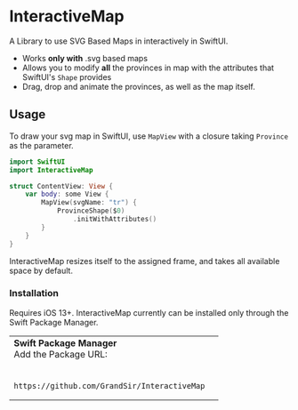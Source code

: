 # InteractiveMap

A Library to use SVG Based Maps in interactively in SwiftUI.


- Works **only with** .svg based maps
- Allows you to modify **all** the provinces in map with the attributes that SwiftUI's `Shape` provides
- Drag, drop and animate the provinces, as well as the map itself.


## Usage

To draw your svg map in SwiftUI, use `MapView` with a closure taking `Province` as the parameter.

```swift
import SwiftUI
import InteractiveMap

struct ContentView: View {
    var body: some View {
        MapView(svgName: "tr") {
            ProvinceShape($0)
                .initWithAttributes()
        }
    }
}
```
InteractiveMap resizes itself to the assigned frame, and takes all available space by default.

### Installation 
Requires iOS 13+. InteractiveMap currently can be installed only through the Swift Package Manager.


<table>
<tr>
<td>
<strong>
Swift Package Manager
</strong>
<br>
Add the Package URL:
</td>
</tr>
<tr>
<td>
<br>
    
```
https://github.com/GrandSir/InteractiveMap
```
    
</td>
<td>
</table>




